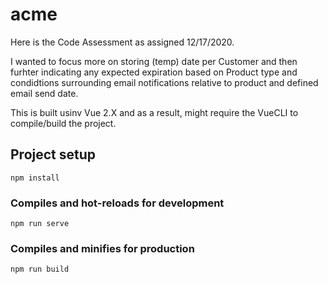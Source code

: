 # acme
Here is the Code Assessment as assigned 12/17/2020.

I wanted to focus more on storing (temp) date per Customer and then furhter indicating any expected expiration based on Product type and condidtions surrounding email notifications relative to product and defined email send date.

This is built usinv Vue 2.X and as a result, might require the VueCLI to compile/build the project.
## Project setup
```
npm install
```

### Compiles and hot-reloads for development
```
npm run serve
```

### Compiles and minifies for production
```
npm run build
```
